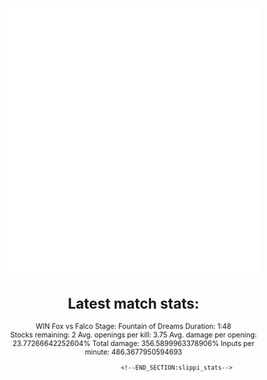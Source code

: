 <div align="center">
    <img src="https://github.com/nachoverdon/nachoverdon/blob/master/profile.svg" width="838" height="530"/>
    <!--START_SECTION:slippi_stats-->
                                
<div>
<h1>Latest match stats:</h1>
<p>
<span style="#5f5">WIN</span>
<span>Fox vs Falco</span>
<span>Stage: Fountain of Dreams</span>
<span>Duration: 1:48</span>
<br>
<span>Stocks remaining: 2</span>
<span>Avg. openings per kill: 3.75</span>
<span>Avg. damage per opening: 23.77266642252604%</span>
<span>Total damage: 356.5899963378906%</span>
<span>Inputs per minute: 486.3677950594693</span>
</p>
</div>

                            <!--END_SECTION:slippi_stats-->
            
            
</div>

